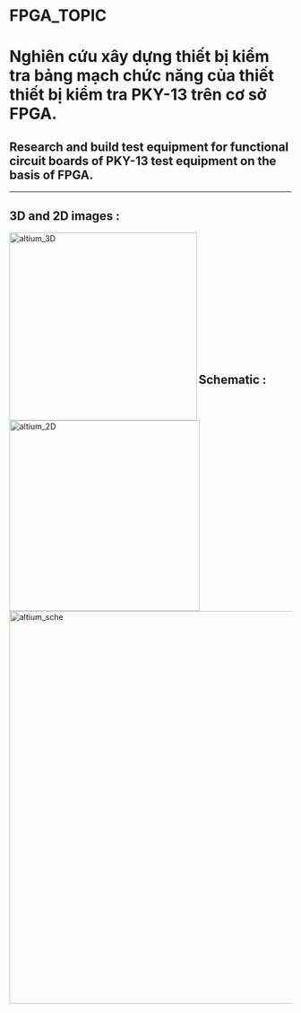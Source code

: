 # FPGA_TOPIC
# Nghiên cứu xây dựng thiết bị kiểm tra bảng mạch chức năng của thiết thiết bị kiểm tra PKY-13 trên cơ sở FPGA.
## Research and build test equipment for functional circuit boards of PKY-13 test equipment on the basis of FPGA.
-----
## 3D and 2D images :
<img align="left" alt="altium_3D" width="335x" src="https://user-images.githubusercontent.com/102669394/217011156-ea255493-71ef-4593-8beb-a221f9fac4aa.png" />
<img align="left" alt="altium_2D" width="340px" src="https://user-images.githubusercontent.com/102669394/217010967-f6153172-c8a9-4451-846d-17226d63ffd6.png" />
<br /><br /><br /><br /><br /><br />
<br /><br /><br />
<br /><br /><br /><br />

## Schematic : 
<img align="" alt="altium_sche" width="700px" src="https://user-images.githubusercontent.com/102669394/217011294-3d675f5d-6e1b-4a81-9248-12025e2929cc.png" />
